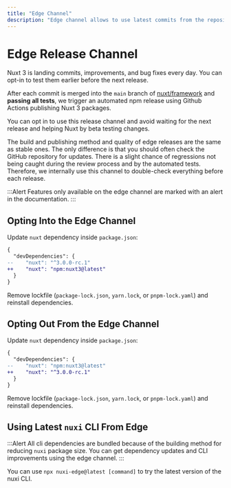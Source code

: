 ```yaml
---
title: "Edge Channel"
description: "Edge channel allows to use latest commits from the repository."
---
```


# Edge Release Channel

Nuxt 3 is landing commits, improvements, and bug fixes every day. You can opt-in to test them earlier before the next release.

After each commit is merged into the `main` branch of [nuxt/framework](https://github.com/nuxt/framework) and **passing all tests**, we trigger an automated npm release using Github Actions publishing Nuxt 3 packages.

You can opt in to use this release channel and avoid waiting for the next release and helping Nuxt by beta testing changes.

The build and publishing method and quality of edge releases are the same as stable ones. The only difference is that you should often check the GitHub repository for updates. There is a slight chance of regressions not being caught during the review process and by the automated tests. Therefore, we internally use this channel to double-check everything before each release.

:::Alert
Features only available on the edge channel are marked with an alert in the documentation.
:::

## Opting Into the Edge Channel

Update `nuxt` dependency inside `package.json`:

```diff [package.json]
{
  "devDependencies": {
--    "nuxt": "^3.0.0-rc.1"
++    "nuxt": "npm:nuxt3@latest"
  }
}
```

Remove lockfile (`package-lock.json`, `yarn.lock`, or `pnpm-lock.yaml`) and reinstall dependencies.

## Opting Out From the Edge Channel

Update `nuxt` dependency inside `package.json`:

```diff [package.json]
{
  "devDependencies": {
--    "nuxt": "npm:nuxt3@latest"
++    "nuxt": "^3.0.0-rc.1"
  }
}
```

Remove lockfile (`package-lock.json`, `yarn.lock`, or `pnpm-lock.yaml`) and reinstall dependencies.

## Using Latest `nuxi` CLI From Edge

:::Alert
All cli dependencies are bundled because of the building method for reducing `nuxi` package size. You can get dependency updates and CLI improvements using the edge channel.
:::

You can use `npx nuxi-edge@latest [command]` to try the latest version of the nuxi CLI.
